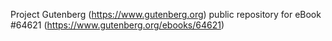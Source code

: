 Project Gutenberg (https://www.gutenberg.org) public repository for
eBook #64621 (https://www.gutenberg.org/ebooks/64621)
